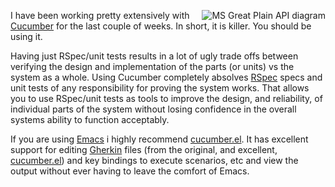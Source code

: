 <a href="http://cukes.info"><img src="http://barelyenough.org/blog/uploads/cucumber/cucumber_logo.png" alt="MS Great Plain API diagram" style="float:right;" /></a>

I have been working pretty extensively with [Cucumber][] for the last
couple of weeks.  In short, it is killer.  You should be using it.

Having just RSpec/unit tests results in a lot of ugly trade offs
between verifying the design and implementation of the parts (or
units) vs the system as a whole.  Using Cucumber completely absolves
[RSpec][] specs and unit tests of any responsibility for proving the
system works.  That allows you to use RSpec/unit tests as tools to
improve the design, and reliability, of individual parts of the system
without losing confidence in the overall systems ability to function
acceptably.

If you are using [Emacs][] i highly recommend [cucumber.el][].  It has
excellent support for editing [Gherkin][] files (from the original,
and excellent, [cucumber.el][cucumber.el-orig]) and key
bindings to execute scenarios, etc and view the output without ever
having to leave the comfort of Emacs.


[rspec-mode]: http://barelyenough.org/blog/projects/rspec-mode/
[gherkin]: http://wiki.github.com/aslakhellesoy/cucumber/gherkin
[rspec]: http://rspec.info
[emacs]: http://www.gnu.org/software/emacs/
[cucumber]: http://cukes.info
[cucumber.el]: http://github.com/pezra/cucumber.el
[cucumber.el-orig]: http://github.com/michaelklishin/cucumber.el
